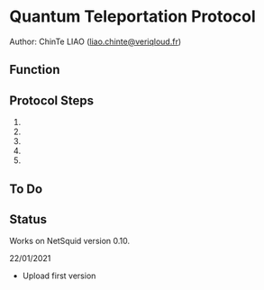 # Quantum Teleportation Protocol
Author: ChinTe LIAO (liao.chinte@veriqloud.fr)

## Function




## Protocol Steps

1. 
2. 
3. 
4. 
5. 



## To Do




## Status

Works on NetSquid version 0.10.


22/01/2021
- Upload first version
